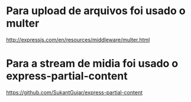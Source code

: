 
# Para upload de arquivos foi usado o **multer**

http://expressjs.com/en/resources/middleware/multer.html

# Para a stream de midia foi usado o **express-partial-content**

https://github.com/SukantGujar/express-partial-content